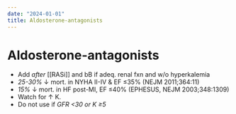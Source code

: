 ```yaml
---
date: "2024-01-01"
title: Aldosterone-antagonists
---
```



# Aldosterone-antagonists


- Add _after_ [[RASi]] and bB if adeq. renal fxn and w/o hyperkalemia
- _25-30%_ ↓ mort. in NYHA II-IV & EF ≤35% (NEJM 2011;364:11)
- _15%_ ↓ mort. in HF post-MI, EF ≤40% (EPHESUS, NEJM 2003;348:1309)
- Watch for ↑ K.
- Do not use if _GFR <30 or K ≥5_
